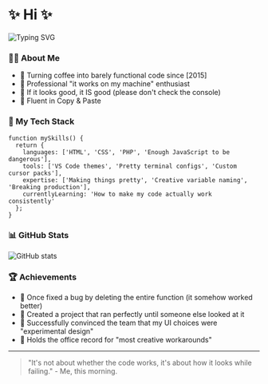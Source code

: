 # ✨ Hi ✨

![Typing SVG](https://readme-typing-svg.herokuapp.com?font=Fira+Code&pause=1000&color=F745D3&width=435&lines=Making+pretty+things+that+sometimes+work)

### 🧙‍♂️ About Me

- 🔮 Turning coffee into barely functional code since [2015]
- 💫 Professional "it works on my machine" enthusiast
- 🎨 If it looks good, it IS good (please don't check the console)
- 🌊 Fluent in Copy & Paste
  
### 💅 My Tech Stack

```
function mySkills() {
  return {
    languages: ['HTML', 'CSS', 'PHP', 'Enough JavaScript to be dangerous'],
    tools: ['VS Code themes', 'Pretty terminal configs', 'Custom cursor packs'],
    expertise: ['Making things pretty', 'Creative variable naming', 'Breaking production'],
    currentlyLearning: 'How to make my code actually work consistently'
  };
}
```

### 📊 GitHub Stats

![GitHub stats](https://github-readme-stats.vercel.app/api?username=Raadic&show_icons=true&theme=radical)

### 🏆 Achievements

- 🌟 Once fixed a bug by deleting the entire function (it somehow worked better)
- 🎯 Created a project that ran perfectly until someone else looked at it
- 🚀 Successfully convinced the team that my UI choices were "experimental design"
- 💯 Holds the office record for "most creative workarounds"


---

> "It's not about whether the code works, it's about how it looks while failing." - Me, this morning.
